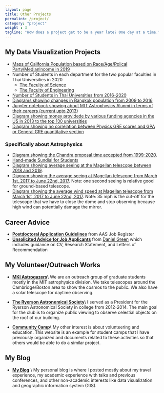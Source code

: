 ```yaml
---
layout: page
title: Other Projects
permalink: /project/
category: "project"
weight : 3
tagline: "How does a project get to be a year late? One day at a time."
---
```


## My Data Visualization Projects
- [Maps of California Population based on Race/Age/Polical Party/MedianIncome in 2019](/extra_webpage/california_map.html)
- Number of Students in each department for the two popular faculties in Thai Universities in 2020
  - [The Faculty of Science](/extra_webpage/science_faculty_plot.html)
  - [The Faculty of Engineering](/extra_webpage/engineer_faculty_plot.html)
- [Number of Students in Thai Universities from 2016-2020](/extra_webpage/Thai_university_population.html)
- [Diagrams showing changes in Bangkok population from 2009 to 2016](/extra_webpage/bangkok_pop/index.html)
- [Jupyter notebook showing about MIT Astrophysics Alunmi in terms of their careers (current upto 2013)](http://nbviewer.jupyter.org/github/leogulus/Datavisualization/blob/master/mit_alumni/mit_alumni.ipynb?flush_cache=true)
- [Diagram showing money providede by various funding agencies in the US in 2013 to the top 100 universities](/extra_webpage/funding1.html)
- [Diagram showing no correlation between Physics GRE scores and GPA or General GRE quantitative section](/extra_webpage/fig.html)

### Specifically about Astrophysics
- [Diagram showing the Chandra proposal time accepted from 1999-2020](/extra_webpage/chandra_line_plot.html).
- [Hand-made Sundial for Students](/extra_webpage/sundial_n.pdf)
- [Diagram showing average seeing at the Magellan telescope between 2018 and 2019](/extra_webpage/seeing_boken.html).
- [Diagram showing the average seeing at Magellan telescope from March 1st, 2017 to June 22nd, 2017](/extra_webpage/seeing.pdf). Note: one second seeing is relative good for ground-based telescope.
- [Diagram showing the average wind speed at Magellan telescope from March 1st, 2017 to June 22nd, 2017](/extra_webpage/seeing.pdf). Note: 35 mph is the cut-off for the telescope that we have to close the dome and stop observing because high wind can potentially damage the mirror.

## Career Advice
- **[Postdoctoral Application Guidelines](https://jobregister.aas.org/postdoc-application-guidelines)** from AAS Job Register
- **[Unsolicited Advice for Job Applicants](https://www.dropbox.com/s/7tz2r9tonturigk/Application_Advice.pdf)** from [Daniel Green](https://drgreen.physics.ucsd.edu/) which includes guidance on CV, Research Statement, and Letters of Recommendation

## My Volunteer/Outreach Works
- **[MKI Astrogazers](https://astrogazers.mit.edu/)**\\
  We are an outreach group of graduate students mostly in the MIT astrophysics division. We take telescopes around the Cambridge/Boston area to show the cosmos to the public. We also have a solar telescope for daytime observing. 

- **[The Ryerson Astronomical Society](https://astro.uchicago.edu/RAS/)**\\
  I served as a President for the Ryerson Astronomical Society in college from 2012-2014. The main goal for the club is to organize public viewing to observe celestial objects on the roof of our building. 

- **[Community Camp](http://communitycamp.weebly.com/index.html)**\\
  My other interest is about volunteering and education. This website is an example for student camps that I have previously organized and documents related to these activities so that others would be able to do a similar project.

## My Blog
- **[My Blog](http://leogulus-champ.blogspot.com/)** \\
  My personal blog is where I posted mostly about my travel experience, my academic experience with talks and previous conferences, and other non-academic interests like data visualization and geographic information system (GIS).
